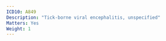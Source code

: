 ```yaml
---
ICD10: A849
Description: "Tick-borne viral encephalitis, unspecified"
Matters: Yes
Weight: 1
---
```


